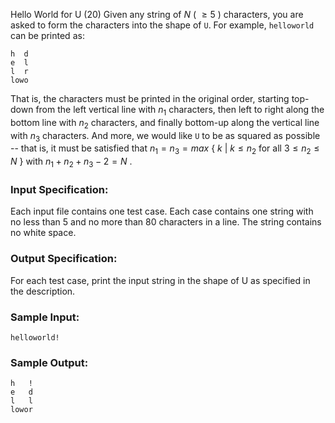 Hello World for U (20)
Given any string of $N$ ( $\ge 5$ ) characters, you are asked to form the
characters into the shape of `U`. For example, `helloworld` can be printed as:

    
    
    h  d
    e  l
    l  r
    lowo
    

That is, the characters must be printed in the original order, starting top-
down from the left vertical line with $n_1$ characters, then left to right
along the bottom line with $n_2$ characters, and finally bottom-up along the
vertical line with $n_3$ characters. And more, we would like `U` to be as
squared as possible -- that is, it must be satisfied that $n_1 = n_3 = max$ {
$k$ | $k \le n_2$ for all $3 \le n_2 \le N$ } with $n_1 + n_2 + n_3 - 2 = N$ .

### Input Specification:

Each input file contains one test case. Each case contains one string with no
less than 5 and no more than 80 characters in a line. The string contains no
white space.

### Output Specification:

For each test case, print the input string in the shape of U as specified in
the description.

### Sample Input:

    
    
    helloworld!
    

### Sample Output:

    
    
    h   !
    e   d
    l   l
    lowor
    

